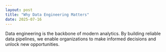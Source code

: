 ```yaml
---
layout: post
title: "Why Data Engineering Matters"
date: 2025-07-16
---
```


Data engineering is the backbone of modern analytics. By building reliable data pipelines, we enable organizations to make informed decisions and unlock new opportunities.

